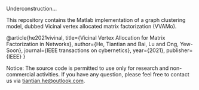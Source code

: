 Underconstruction...

This repository contains the Matlab implementation of a graph clustering model, dubbed Vicinal vertex allocated matrix factorization (VVAMo).

@article{he2021vivinal, title={Vicinal Vertex Allocation for Matrix Factorization in Networks}, author={He, Tiantian and Bai, Lu and Ong, Yew-Soon}, journal={IEEE transactions on cybernetics}, year={2021}, publisher={IEEE} }

Notice: The source code is permitted to use only for research and non-commercial activities. If you have any question, please feel free to contact us via tiantian.he@outlook.com.
